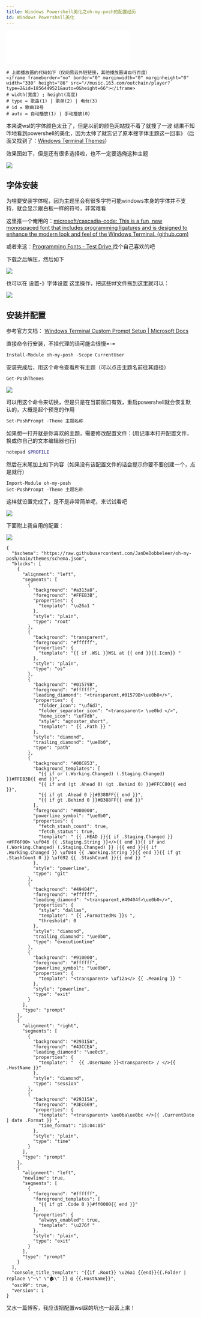 ```yaml
---
title: Windows Powershell美化之oh-my-posh的配置经历
id: Windows Powershell美化
---
```


<!-- more -->


<iframe frameborder="no" border="0" marginwidth="0" marginheight="0" width="330" height="86" src="//music.163.com/outchain/player?type=2&id=1856449521&auto=0&height=66"></iframe>

```
# 上面播放器的代码如下（仅网易云外链链接，其他播放器请自行百度）
<iframe frameborder="no" border="0" marginwidth="0" marginheight="0" width="330" height="86" src="//music.163.com/outchain/player?type=2&id=1856449521&auto=0&height=66"></iframe>
# width(宽度) ; height(高度)
# type = 歌曲(1) | 歌单(2) | 电台(3)
# id = 歌曲ID号
# auto = 自动播放(1) | 手动播放(0)
```



本来说wsl的字体颜色太丑了，但是以前的颜色网站找不着了就搜了一波
结果不知咋地看到powershell的美化，因为太帅了就忘记了原本搜字体主题这一回事》
(后面又找到了：[Windows Terminal Themes](https://windowsterminalthemes.dev/))

效果图如下，但是还有很多选择啦，也不一定要选俺这种主题

![](https://i.loli.net/2021/11/03/BJKW27bG1wQeiaU.png)

## 字体安装

为啥要安装字体呢，因为主题里会有很多字符可能windows本身的字体并不支持，就会显示跟白板一样的符号，非常难看

这里推一个俺用的：[microsoft/cascadia-code: This is a fun, new monospaced font that includes programming ligatures and is designed to enhance the modern look and feel of the Windows Terminal. (github.com)](https://github.com/microsoft/cascadia-code)

或者来这：[Programming Fonts - Test Drive ](https://www.programmingfonts.org/) 找个自己喜欢的吧

下载之后解压，然后如下

![](https://i.loli.net/2021/11/03/UCJc4u5ISdPVAaY.png)

也可以在 设置-》字体设置 这里操作，把这些ttf文件拖到这里就可以：

![](https://i.loli.net/2021/11/03/21d9Gx7porEnXiB.png)

## 安装并配置

参考官方文档：
[Windows Terminal Custom Prompt Setup | Microsoft Docs](https://docs.microsoft.com/en-us/windows/terminal/tutorials/custom-prompt-setup#install-a-nerd-font)

直接命令行安装，不挂代理的话可能会很慢=-=

```powershell
Install-Module oh-my-posh -Scope CurrentUser
```

安装完成后，用这个命令查看所有主题（可以点击主题名前往其路径）

```powershell
Get-PoshThemes
```

![](https://i.loli.net/2021/11/03/VJ21C7mgLIQx8kl.png)

可以用这个命令来切换，但是只是在当前窗口有效，重启powershell就会恢复默认的，大概是起个预览的作用

```powershell
Set-PoshPrompt -Theme 主题名称
```

如果想一打开就是你喜欢的主题，需要修改配置文件：(用记事本打开配置文件，换成你自己的文本编辑器也行)

```powershell
notepad $PROFILE
```

然后在末尾加上如下内容（如果没有该配置文件的话会提示你要不要创建一个，点是就行）

```
Import-Module oh-my-posh
Set-PoshPrompt -Theme 主题名称
```

这样就设置完成了，是不是非常简单呢，来试试看吧

![](https://i.loli.net/2021/11/03/c8VIQCiLrnZJTyS.jpg)



下面附上我自用的配置：

![](https://s2.loli.net/2022/03/24/wGSlWd8nBPpEeQs.png)

```
{
  "$schema": "https://raw.githubusercontent.com/JanDeDobbeleer/oh-my-posh/main/themes/schema.json",
  "blocks": [
    {
      "alignment": "left",
      "segments": [
        {
          "background": "#a313a8",
          "foreground": "#FFEB3B",
          "properties": {
            "template": "\u26a1 "
          },
          "style": "plain",
          "type": "root"
        },
        {
          "background": "transparent",
          "foreground": "#ffffff",
          "properties": {
            "template": "{{ if .WSL }}WSL at {{ end }}{{.Icon}} "
          },
          "style": "plain",
          "type": "os"
        },
        {
          "background": "#01579B",
          "foreground": "#ffffff",
          "leading_diamond": "<transparent,#01579B>\ue0b0</>",
          "properties": {
            "folder_icon": "\uf6d7",
            "folder_separator_icon": "<transparent> \ue0bd </>",
            "home_icon": "\uf7db",
            "style": "agnoster_short",
            "template": " {{ .Path }} "
          },
          "style": "diamond",
          "trailing_diamond": "\ue0b0",
          "type": "path"
        },
        {
          "background": "#00C853",
          "background_templates": [
            "{{ if or (.Working.Changed) (.Staging.Changed) }}#FFEB3B{{ end }}",
            "{{ if and (gt .Ahead 0) (gt .Behind 0) }}#FFCC80{{ end }}",
            "{{ if gt .Ahead 0 }}#B388FF{{ end }}",
            "{{ if gt .Behind 0 }}#B388FF{{ end }}"
          ],
          "foreground": "#000000",
          "powerline_symbol": "\ue0b0",
          "properties": {
            "fetch_stash_count": true,
            "fetch_status": true,
            "template": " {{ .HEAD }}{{ if .Staging.Changed }}<#FF6F00> \uf046 {{ .Staging.String }}</>{{ end }}{{ if and (.Working.Changed) (.Staging.Changed) }} |{{ end }}{{ if .Working.Changed }} \uf044 {{ .Working.String }}{{ end }}{{ if gt .StashCount 0 }} \uf692 {{ .StashCount }}{{ end }} "
          },
          "style": "powerline",
          "type": "git"
        },
        {
          "background": "#49404f",
          "foreground": "#ffffff",
          "leading_diamond": "<transparent,#49404f>\ue0b0</>",
          "properties": {
            "style": "dallas",
            "template": " {{ .FormattedMs }}s ",
            "threshold": 0
          },
          "style": "diamond",
          "trailing_diamond": "\ue0b0",
          "type": "executiontime"
        },
        {
          "background": "#910000",
          "foreground": "#ffffff",
          "powerline_symbol": "\ue0b0",
          "properties": {
            "template": "<transparent> \uf12a</> {{ .Meaning }} "
          },
          "style": "powerline",
          "type": "exit"
        }
      ],
      "type": "prompt"
    },
    {
      "alignment": "right",
      "segments": [
        {
          "background": "#29315A",
          "foreground": "#43CCEA",
          "leading_diamond": "\ue0c5",
          "properties": {
            "template": "  {{ .UserName }}<transparent> / </>{{ .HostName }}"
          },
          "style": "diamond",
          "type": "session"
        },
        {
          "background": "#29315A",
          "foreground": "#3EC669",
          "properties": {
            "template": "<transparent> \ue0ba\ue0bc </>{{ .CurrentDate | date .Format }} ",
            "time_format": "15:04:05"
          },
          "style": "plain",
          "type": "time"
        }
      ],
      "type": "prompt"
    },
    {
      "alignment": "left",
      "newline": true,
      "segments": [
        {
          "foreground": "#ffffff",
          "foreground_templates": [
            "{{ if gt .Code 0 }}#ff0000{{ end }}"
          ],
          "properties": {
            "always_enabled": true,
            "template": "\u276f "
          },
          "style": "plain",
          "type": "exit"
        }
      ],
      "type": "prompt"
    }
  ],
  "console_title_template": "{{if .Root}} \u26a1 {{end}}{{.Folder | replace \"~\" \"🏚\" }} @ {{.HostName}}",
  "osc99": true,
  "version": 1
}
```



又水一篇博客，我应该把配置wsl踩的坑也一起丢上来！